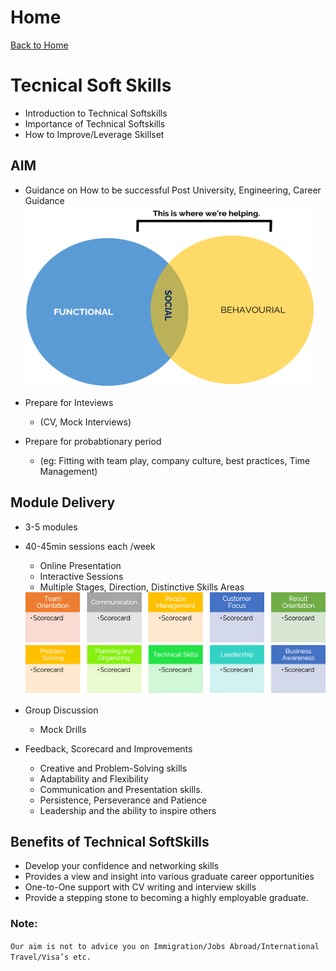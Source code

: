 # Home
[Back to Home](https://apitprogram.github.io/itprogram)

# Tecnical Soft Skills
* Introduction to Technical Softskills
* Importance of Technical Softskills
* How to Improve/Leverage Skillset

## AIM
* Guidance on How to be successful Post University, Engineering, Career Guidance
![](Picture1.png)

* Prepare for Inteviews
    * (CV, Mock Interviews)
* Prepare for probabtionary period
    * (eg: Fitting with team play, company culture, best practices, Time Management)

## Module Delivery
* 3-5 modules
* 40-45min sessions each /week
   * Online Presentation
   * Interactive Sessions
   * Multiple Stages, Direction, Distinctive Skills Areas    
     
   <img src=Part%201.png width=480 height=80 alt="\n">  
    
       
       
   <img src=Part%202.png width=480 height=80 alt="\n">
   
 
* Group Discussion
   * Mock Drills

* Feedback, Scorecard and Improvements
   * Creative and Problem-Solving skills
   * Adaptability and Flexibility
   * Communication and Presentation skills.
   * Persistence, Perseverance and Patience
   * Leadership and the ability to inspire others
  
## Benefits of Technical SoftSkills
   * Develop your confidence and networking skills
   * Provides a view and insight into various graduate career opportunities
   * One-to-One support with CV writing and interview skills
   * Provide a stepping stone to becoming a highly employable graduate.

### Note:
`Our aim is not to advice you on Immigration/Jobs Abroad/International Travel/Visa’s etc.`
